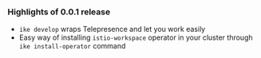 ### Highlights of 0.0.1 release

- `ike develop` wraps Telepresence and let you work easily 
- Easy way of installing `istio-workspace` operator in your cluster through `ike install-operator` command
